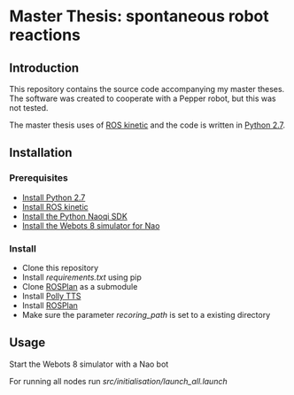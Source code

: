 # Master Thesis: spontaneous robot reactions 
## Introduction
This repository contains the source code accompanying my master theses. 
The software was created to cooperate with a Pepper robot, but this was not tested. 

The master thesis uses of [ROS kinetic]() and the code is written in [Python 2.7]().

## Installation
### Prerequisites
- [Install Python 2.7]()
- [Install ROS kinetic]()
- [Install the Python Naoqi SDK]()
- [Install the Webots 8 simulator for Nao]()
### Install
- Clone this repository
- Install *requirements.txt* using pip
- Clone [ROSPlan]() as a submodule 
- Install [Polly TTS]()
- Install [ROSPlan]()
- Make sure the parameter *recoring_path* is set to a existing directory

## Usage
Start the Webots 8 simulator with a Nao bot

For running all nodes run *src/initialisation/launch_all.launch*